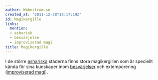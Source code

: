 ```yaml
---
author: Wahnstrom.se
created_at: '2011-12-28T18:17:19Z'
id: Magikergille
links:
  mention:
  - asharisk
  - besvärjelse
  - improviserad magi
title: Magikergille
---
```


I de större [ashariska] städerna finns stora magikergillen som är speciellt kända för sina kunskaper
inom [besvärjelser] och extemporering ([improviserad magi]).

  [ashariska]: asharisk
  [besvärjelser]: besvärjelse
  [improviserad magi]: improviserad_magi